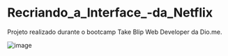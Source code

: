 # Recriando_a_Interface_-da_Netflix
Projeto realizado durante o bootcamp Take Blip Web Developer da Dio.me.

![image](https://user-images.githubusercontent.com/97967025/156442920-7c5e1d1f-0bde-45ea-8f63-7fb6c7c2f14b.png)
